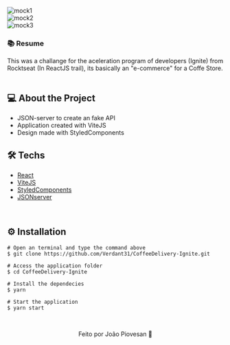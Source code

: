 ![mock1](https://user-images.githubusercontent.com/71015476/195697832-3f02ee12-7918-4cf7-93e5-88aa6ccb2818.png)
<br>
![mock2](https://user-images.githubusercontent.com/71015476/195697911-7f31959e-050b-4377-9ce0-54a5be5c524e.png)
<br>
![mock3](https://user-images.githubusercontent.com/71015476/195698058-9e37ecd3-1292-40b2-9517-4d565495d794.png)
<br>
<h3>📚 Resume</h3>
This was a challange for the aceleration program of developers (Ignite) from Rocktseat (In ReactJS trail), its basically an "e-commerce" for a Coffe Store.
<br>
&nbsp;

## 💻 About the Project

* JSON-server to create an fake API
* Application created with ViteJS
* Design made with StyledComponents
&nbsp;

## 🛠️ Techs

* [React](https://pt-br.reactjs.org/E)
* [ViteJS](https://vitejs.dev)
* [StyledComponents](https://styled-components.com)
* [JSONserver](https://www.npmjs.com/package/json-server)

&nbsp;

## ⚙️ Installation
```
# Open an terminal and type the command above
$ git clone https://github.com/Verdant31/CoffeeDelivery-Ignite.git
```

```
# Access the application folder
$ cd CoffeeDelivery-Ignite

# Install the dependecies
$ yarn

# Start the application
$ yarn start

```
&nbsp;

<p align="center">Feito por João Piovesan 📗</p>
